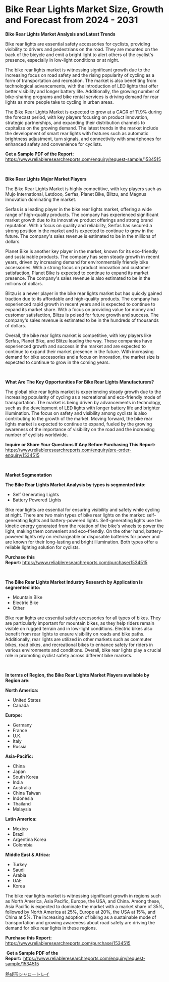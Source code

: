 <p><h1>Bike Rear Lights Market Size, Growth and Forecast from 2024 - 2031</h1></p><p><strong>Bike Rear Lights Market Analysis and Latest Trends</strong></p>
<p><p>Bike rear lights are essential safety accessories for cyclists, providing visibility to drivers and pedestrians on the road. They are mounted on the back of the bicycle and emit a bright light to alert others of the cyclist's presence, especially in low-light conditions or at night.</p><p>The bike rear lights market is witnessing significant growth due to the increasing focus on road safety and the rising popularity of cycling as a form of transportation and recreation. The market is also benefiting from technological advancements, with the introduction of LED lights that offer better visibility and longer battery life. Additionally, the growing number of bike-sharing programs and bike rental services is driving demand for rear lights as more people take to cycling in urban areas.</p><p>The Bike Rear Lights Market is expected to grow at a CAGR of 11.9% during the forecast period, with key players focusing on product innovation, strategic partnerships, and expanding their distribution channels to capitalize on the growing demand. The latest trends in the market include the development of smart rear lights with features such as automatic brightness adjustment, turn signals, and connectivity with smartphones for enhanced safety and convenience for cyclists.</p></p>
<p><strong>Get a Sample PDF of the Report:&nbsp;</strong> <a href="https://www.reliableresearchreports.com/enquiry/request-sample/1534515">https://www.reliableresearchreports.com/enquiry/request-sample/1534515</a></p>
<p>&nbsp;</p>
<p><strong>Bike Rear Lights Major Market Players</strong></p>
<p><p>The Bike Rear Lights Market is highly competitive, with key players such as Mujo International, Letdooo, Serfas, Planet Bike, Blitzu, and Magnus Innovation dominating the market. </p><p>Serfas is a leading player in the bike rear lights market, offering a wide range of high-quality products. The company has experienced significant market growth due to its innovative product offerings and strong brand reputation. With a focus on quality and reliability, Serfas has secured a strong position in the market and is expected to continue to grow in the future. The company's sales revenue is estimated to be in the millions of dollars.</p><p>Planet Bike is another key player in the market, known for its eco-friendly and sustainable products. The company has seen steady growth in recent years, driven by increasing demand for environmentally friendly bike accessories. With a strong focus on product innovation and customer satisfaction, Planet Bike is expected to continue to expand its market presence. The company's sales revenue is also estimated to be in the millions of dollars.</p><p>Blitzu is a newer player in the bike rear lights market but has quickly gained traction due to its affordable and high-quality products. The company has experienced rapid growth in recent years and is expected to continue to expand its market share. With a focus on providing value for money and customer satisfaction, Blitzu is poised for future growth and success. The company's sales revenue is estimated to be in the hundreds of thousands of dollars.</p><p>Overall, the bike rear lights market is competitive, with key players like Serfas, Planet Bike, and Blitzu leading the way. These companies have experienced growth and success in the market and are expected to continue to expand their market presence in the future. With increasing demand for bike accessories and a focus on innovation, the market size is expected to continue to grow in the coming years.</p></p>
<p>&nbsp;</p>
<p><strong>What Are The Key Opportunities For Bike Rear Lights Manufacturers?</strong></p>
<p><p>The global bike rear lights market is experiencing steady growth due to the increasing popularity of cycling as a recreational and eco-friendly mode of transportation. The market is being driven by advancements in technology, such as the development of LED lights with longer battery life and brighter illumination. The focus on safety and visibility among cyclists is also contributing to the growth of the market. Moving forward, the bike rear lights market is expected to continue to expand, fueled by the growing awareness of the importance of visibility on the road and the increasing number of cyclists worldwide.</p></p>
<p><strong>Inquire or Share Your Questions If Any Before Purchasing This Report:</strong> <a href="https://www.reliableresearchreports.com/enquiry/pre-order-enquiry/1534515">https://www.reliableresearchreports.com/enquiry/pre-order-enquiry/1534515</a></p>
<p>&nbsp;</p>
<p><strong>Market Segmentation</strong></p>
<p><strong>The Bike Rear Lights Market Analysis by types is segmented into:</strong></p>
<p><ul><li>Self Generating Lights</li><li>Battery Powered Lights</li></ul></p>
<p><p>Bike rear lights are essential for ensuring visibility and safety while cycling at night. There are two main types of bike rear lights on the market: self-generating lights and battery-powered lights. Self-generating lights use the kinetic energy generated from the rotation of the bike's wheels to power the light, making them convenient and eco-friendly. On the other hand, battery-powered lights rely on rechargeable or disposable batteries for power and are known for their long-lasting and bright illumination. Both types offer a reliable lighting solution for cyclists.</p></p>
<p><strong>Purchase this Report:&nbsp;</strong><a href="https://www.reliableresearchreports.com/purchase/1534515">https://www.reliableresearchreports.com/purchase/1534515</a></p>
<p>&nbsp;</p>
<p><strong>The Bike Rear Lights Market Industry Research by Application is segmented into:</strong></p>
<p><ul><li>Mountain Bike</li><li>Electric Bike</li><li>Other</li></ul></p>
<p><p>Bike rear lights are essential safety accessories for all types of bikes. They are particularly important for mountain bikes, as they help riders remain visible on rugged terrain and in low-light conditions. Electric bikes also benefit from rear lights to ensure visibility on roads and bike paths. Additionally, rear lights are utilized in other markets such as commuter bikes, road bikes, and recreational bikes to enhance safety for riders in various environments and conditions. Overall, bike rear lights play a crucial role in promoting cyclist safety across different bike markets.</p></p>
<p>&nbsp;</p>
<p><strong>In terms of Region, the Bike Rear Lights Market Players available by Region are:</strong></p>
<p>
    <p> <strong> North America: </strong>
        <ul>
            <li>United States</li>
            <li>Canada</li>
        </ul>
        </p> 
    <p> <strong> Europe: </strong>
        <ul>
            <li>Germany</li>
            <li>France</li>
            <li>U.K.</li>
            <li>Italy</li>
            <li>Russia</li>
        </ul>
        </p> 
    <p> <strong> Asia-Pacific: </strong>
        <ul>
            <li>China</li>
            <li>Japan</li>
            <li>South Korea</li>
            <li>India</li>
            <li>Australia</li>
            <li>China Taiwan</li>
            <li>Indonesia</li>
            <li>Thailand</li>
            <li>Malaysia</li>
        </ul>
        </p> 
    <p> <strong> Latin America: </strong>
        <ul>
            <li>Mexico</li>
            <li>Brazil</li>
            <li>Argentina Korea</li>
            <li>Colombia</li>
        </ul>
        </p> 
    <p> <strong> Middle East & Africa: </strong>
        <ul>
            <li>Turkey</li>
            <li>Saudi</li>
            <li>Arabia</li>
            <li>UAE</li>
            <li>Korea</li>
        </ul>
    </p>
    </p>
<p><p>The bike rear lights market is witnessing significant growth in regions such as North America, Asia Pacific, Europe, the USA, and China. Among these, Asia Pacific is expected to dominate the market with a market share of 35%, followed by North America at 25%, Europe at 20%, the USA at 15%, and China at 5%. The increasing adoption of biking as a sustainable mode of transportation and growing awareness about road safety are driving the demand for bike rear lights in these regions.</p></p>
<p><strong>Purchase this Report: </strong><a href="https://www.reliableresearchreports.com/purchase/1534515">https://www.reliableresearchreports.com/purchase/1534515</a></p>
<p>&nbsp;<strong>Get a Sample PDF of the Report:&nbsp;&nbsp;</strong><a href="https://www.reliableresearchreports.com/enquiry/request-sample/1534515">https://www.reliableresearchreports.com/enquiry/request-sample/1534515</a></p>
<p><strong></strong></p>
<p><p><a href="https://medium.com/@eduardoramez/%E7%86%B1%E6%88%90%E5%BD%A2%E6%B5%85%E7%9A%BF%E5%B8%82%E5%A0%B4%E3%81%AE%E3%83%A1%E3%83%88%E3%83%AA%E3%82%AF%E3%82%B9%E3%81%AE%E3%83%87%E3%82%B3%E3%83%BC%E3%83%89-%E5%B8%82%E5%A0%B4%E3%82%B7%E3%82%A7%E3%82%A2-%E3%83%88%E3%83%AC%E3%83%B3%E3%83%89-%E3%81%8A%E3%82%88%E3%81%B3%E6%88%90%E9%95%B7%E3%83%91%E3%82%BF%E3%83%BC%E3%83%B3-57572cd21e80">熱成形シャロートレイ</a></p></p>